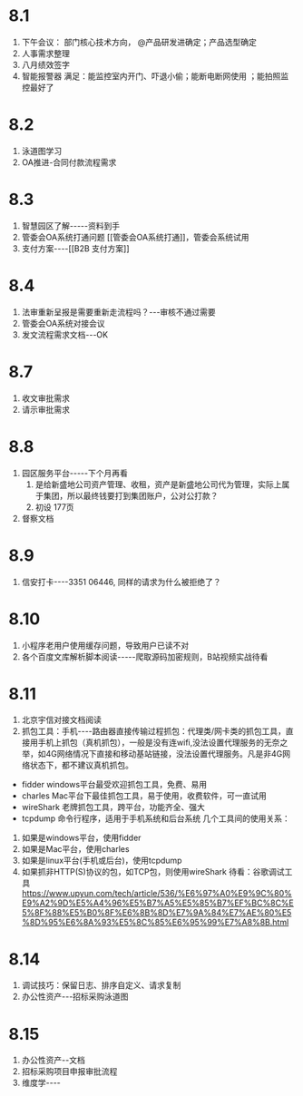 # 8.1
1. 下午会议： 部门核心技术方向， @产品研发进确定；产品选型确定 
2. 人事需求整理
3. 八月绩效签字
4. 智能报警器
满足：能监控室内开门、吓退小偷；能断电断网使用 ；能拍照监控最好了

# 8.2
1. 泳道图学习
2. OA推进-合同付款流程需求
# 8.3
1. 智慧园区了解-----资料到手
2. 管委会OA系统打通问题 [[管委会OA系统打通]]，管委会系统试用
3. 支付方案----[[B2B 支付方案]]

# 8.4
1. 法审重新呈报是需要重新走流程吗？---审核不通过需要
2. 管委会OA系统对接会议
3. 发文流程需求文档---OK

# 8.7
1. 收文审批需求
2. 请示审批需求

# 8.8
1. 园区服务平台-----下个月再看
	1. 是给新盛地公司资产管理、收租，资产是新盛地公司代为管理，实际上属于集团，所以最终钱要打到集团账户，公对公打款？
	2. 初设 177页
2.  督察文档

# 8.9
1. 信安打卡----3351 06446, 同样的请求为什么被拒绝了？

# 8.10
1. 小程序老用户使用缓存问题，导致用户已读不对
2. 各个百度文库解析脚本阅读-----爬取源码加密规则，B站视频实战待看


# 8.11
1. 北京宇信对接文档阅读
2. 抓包工具：手机----路由器直接传输过程抓包：代理类/网卡类的抓包工具，直接用手机上抓包（真机抓包），一般是没有连wifi,没法设置代理服务的无奈之举，如4G网络情况下直接和移动基站链接，没法设置代理服务。凡是非4G网络状态下，都不建议真机抓包。
- fidder windows平台最受欢迎抓包工具，免费、易用
- charles Mac平台下最佳抓包工具，易于使用，收费软件，可一直试用
- wireShark 老牌抓包工具，跨平台，功能齐全、强大
- tcpdump 命令行程序，适用于手机系统和后台系统
几个工具间的使用关系：
1. 如果是windows平台，使用fidder
2. 如果是Mac平台，使用charles
3. 如果是linux平台(手机或后台)，使用tcpdump
4. 如果抓非HTTP(S)协议的包，如TCP包，则使用wireShark
待看：谷歌调试工具 https://www.upyun.com/tech/article/536/%E6%97%A0%E9%9C%80%E9%A2%9D%E5%A4%96%E5%B7%A5%E5%85%B7%EF%BC%8C%E5%8F%88%E5%B0%8F%E6%8B%8D%E7%9A%84%E7%AE%80%E5%8D%95%E6%8A%93%E5%8C%85%E6%95%99%E7%A8%8B.html


# 8.14
1. 调试技巧：保留日志、排序自定义、请求复制
2. 办公性资产---招标采购泳道图

# 8.15

1. 办公性资产--文档
2. 招标采购项目申报审批流程
3. 维度学----